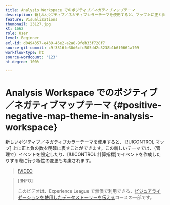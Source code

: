 ```yaml
---
title: Analysis Workspace でのポジティブ／ネガティブマップテーマ
description: 新しいポジティブ／ネガティブカラーテーマを使用すると、マップ上に正と負の数を明確に表すことができます。この新しいテーマでは、（管理で）イベントを設定したり、計算指標でイベントを作成したりする際に行う極性の変更も考慮されます。
feature: Visualizations
thumbnail: 23127.jpg
kt: 1662
role: User
level: Beginner
exl-id: d0494357-e439-46e2-a2a8-9feb33f728f7
source-git-commit: c9f3316fe30d6cfc505dd2c3238b1b6f0661a709
workflow-type: ht
source-wordcount: '123'
ht-degree: 100%

---
```


# Analysis Workspace でのポジティブ／ネガティブマップテーマ {#positive-negative-map-theme-in-analysis-workspace}

新しいポジティブ／ネガティブカラーテーマを使用すると、 [!UICONTROL マップ] 上に正と負の数を明確に表すことができます。この新しいテーマでは、（管理で）イベントを設定したり、[!UICONTROL 計算指標]でイベントを作成したりする際に行う極性の変更も考慮されます。

>[!VIDEO](https://video.tv.adobe.com/v/23127/?quality=12)

>[!INFO]
>
> このビデオは、Experience League で無償で利用できる、[ビジュアライゼーションを使用したデータストーリーを伝える](https://experienceleague.adobe.com/?recommended=Analytics-U-1-2021.1.visualizations&amp;lang=ja)コースの一部です。
